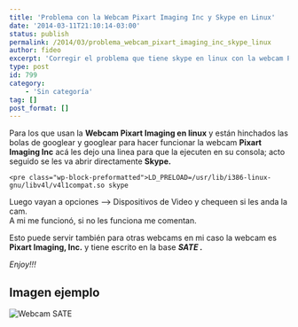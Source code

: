 ```yaml
---
title: 'Problema con la Webcam Pixart Imaging Inc y Skype en Linux'
date: '2014-03-11T21:10:14-03:00'
status: publish
permalink: /2014/03/problema_webcam_pixart_imaging_inc_skype_linux
author: fideo
excerpt: 'Corregir el problema que tiene skype en linux con la webcam Pixart Imaging, Inc que no funciona.'
type: post
id: 799
category:
    - 'Sin categoría'
tag: []
post_format: []
---
```

Para los que usan la **Webcam Pixart Imaging en linux** y están hinchados las bolas de googlear y googlear para hacer funcionar la webcam **Pixart Imaging Inc** acá les dejo una linea para que la ejecuten en su consola; acto seguido se les va abrir directamente **Skype.**

```
<pre class="wp-block-preformatted">LD_PRELOAD=/usr/lib/i386-linux-gnu/libv4l/v4l1compat.so skype
```

Luego vayan a opciones –&gt; Dispositivos de Video y chequeen si les anda la cam.  
A mi me funcionó, si no les funciona me comentan.

Esto puede servir también para otras webcams en mi caso la webcam es **Pixart Imaging, Inc.** y tiene escrito en la base ***SATE .***

*Enjoy!!!*

Imagen ejemplo
--------------

![Webcam SATE](http://federicomazzei.com.ar/blog/wp-content/uploads/2014/03/webCamSATE.jpg)